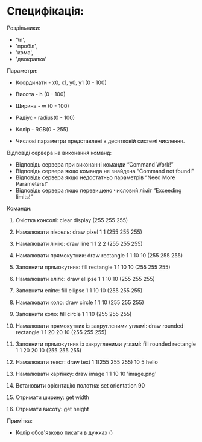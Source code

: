 # Специфікація:

Роздільники:
- '\n',
- 'пробіл',
- 'кома',
- 'двокрапка'

Параметри:

- Координати - x0, x1, y0, y1 (0 - 100)
- Висота - h (0 - 100)
- Ширина - w (0 - 100)
- Радіус - radius(0 - 100)
- Колір - RGB(0 - 255)

- Числові параметри представлені в десятковій системі числення.

Відповіді сервера на виконання команд:
- Відповідь сервера при виконанні команди “Command Work!”
- Відповідь сервера якщо команда не знайдена “Command not found!”
- Відповідь сервера якщо недостатньо параметрів “Need More Parameters!”
- Відповідь сервера якщо перевищено числовий ліміт “Exceeding limits!”

Команди:
1. Очістка консолі:
clear display (255 255 255)

2. Намалювати піксель:
draw pixel 1 1 (255 255 255)

3. Намалювати лінію:
draw line 1 1 2 2 (255 255 255)

4. Намалювати прямокутник:
draw rectangle 1 1 10 10 (255 255 255)

5. Заповнити прямокутник:
fill rectangle 1 1 10 10 (255 255 255)

6. Намалювати еліпс:
draw ellipse 1 1 10 10 (255 255 255)

7. Заповнити еліпс: 
fill ellipse 1 1 10 10 (255 255 255)

8. Намалювати коло:
draw circle 1 1 10 (255 255 255)

9. Заповнити коло:
fill circle 1 1 10 (255 255 255)

10. Намалювати прямокутник із закругленими угламі: 
draw rounded rectangle 1 1 20 20 10 (255 255 255)

11. Заповнити прямокутник із закругленими угламі:
fill rounded rectangle 1 1 20 20 10 (255 255 255)

12. Намалювати текст:
draw text 1 1(255 255 255) 10 5 hello

13. Намалювати картінку:
draw image 1 1 10 10 'image.png'

14. Встановити орієнтацію полотна:
set orientation 90

15. Отримати ширину: 
get width

16. Отримати висоту:
get height



Примітка:
- Колір обов'язково писати в дужках ()
